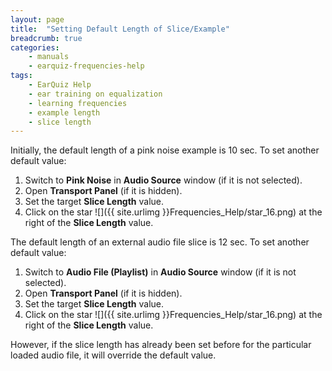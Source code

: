 ```yaml
---
layout: page
title:  "Setting Default Length of Slice/Example"
breadcrumb: true
categories:
    - manuals
    - earquiz-frequencies-help
tags:
    - EarQuiz Help
    - ear training on equalization
    - learning frequencies
    - example length
    - slice length
---
```

Initially, the default length of a pink noise example is 10 sec. To set another default value: 
1. Switch to **Pink Noise** in **Audio Source** window (if it is not selected).
2. Open **Transport Panel** (if it is hidden).
3. Set the target **Slice Length** value.
4. Click on the star ![]({{ site.urlimg }}Frequencies_Help/star_16.png) at the right of the **Slice Length** value.

The default length of an external audio file slice is 12 sec. To set another default value: 
1. Switch to **Audio File (Playlist)** in **Audio Source** window (if it is not selected).
2. Open **Transport Panel** (if it is hidden).
3. Set the target **Slice Length** value.
4. Click on the star ![]({{ site.urlimg }}Frequencies_Help/star_16.png) at the right of the **Slice Length** value.

However, if the slice length has already been set before for the particular loaded audio file, it will override 
the default value.